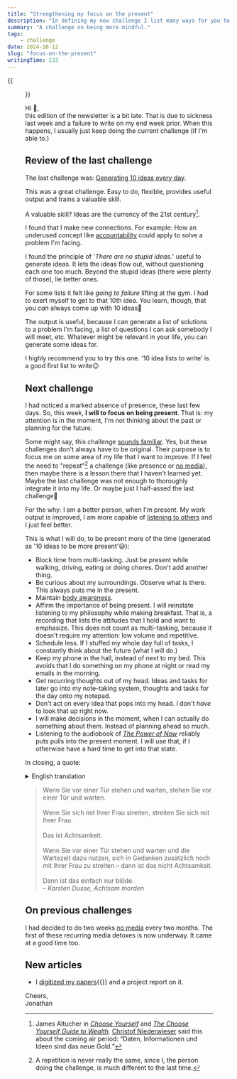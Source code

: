 ```yaml
---
title: "Strengthening my focus on the present"
description: "In defining my new challenge I list many ways for you to be more mindful and present in this moment."
summary: "A challenge on being more mindful."
tags:
    - challenge
date: 2024-10-12
slug: "focus-on-the-present"
writingTime: 133
---
```


{{<figure src="selfie.jpg" clearClass="true" class="w-9/12 sm:max-w-40 sm:w-auto sm:float-right sm:pl-3 my-0" alt="Me in the autumn forest">}}

Hi :slightly_smiling_face:,<br>
this edition of the newsletter is a bit late.
That is due to sickness last week and a failure to write on my end week
prior.
When this happens, I usually just keep doing the current challenge (if I'm
able to.)

## Review of the last challenge

The last challenge was: [Generating 10 ideas every day](newsletter/7#next-challenge).

This was a great challenge.
Easy to do, flexible, provides useful output and trains a valuable skill.

A valuable skill?
Ideas are the currency of the 21st century[^currency].

I found that I make new connections.
For example: How an underused concept like [accountability](https://www.marcnitzsche.de/wikipedia-pacts/)
could apply to solve a problem I'm facing.

I found the principle of '_There are no stupid ideas._' useful to generate
ideas.
It lets the ideas flow out, without questioning each one too much.
Beyond the stupid ideas (there were plenty of those), lie better ones.

For some lists it felt like _going to failure_ lifting at the gym.
I had to exert myself to get to that 10th idea.
You learn, though, that you _can_ always come up with 10
ideas:slightly_smiling_face:

The output is useful, because I can generate a list of solutions to a
problem I'm facing, a list of questions I can ask somebody I will meet, etc.
Whatever might be relevant in your life, you can generate some ideas for.

I highly recommend you to try this one.
'10 idea lists to write' is a good first list to write:wink:

## Next challenge

I had noticed a marked absence of presence, these last few days.
So, this week, **I will to focus on being present**.
That is: my attention is in the moment, I'm not thinking about the past or
planning for the future.

Some might say, this challenge [sounds familiar](newsletter/2).
Yes, but these challenges don't always have to be original.
Their purpose is to focus me on some area of my life that I want to improve.
If I feel the need to "repeat"[^repeat] a challenge (like presence or [no media](newsletter/4)), then maybe there
is a lesson there that I haven't learned yet.
Maybe the last challenge was not enough to thoroughly integrate it into my
life.
Or maybe just I half-assed the last challenge:slightly_smiling_face:

For the why: I am a better person, when I'm present.
My work output is improved, I am more capable of [listening to others](essay/no-interrupting)
and I just feel better.

This is what I will do, to be present more of the time (generated as '10
ideas to be more present':smiley:):

- Block time from multi-tasking.
Just be present while walking, driving, eating or doing chores. Don't add
another thing.
- Be curious about my surroundings. Observe what is there. This always puts
me in the present.
- Maintain [body awareness](newsletter/2#next-challenge).
- Affirm the importance of being present. I will reinstate listening to my
philosophy while making breakfast.
That is, a recording that lists the attitudes that I hold and want to
emphasize.
This does not count as multi-tasking, because it doesn't require my
attention: low volume and repetitive.
- Schedule less. If I stuffed my whole day full of tasks, I constantly
think about the future (what I will do.)
- Keep my phone in the hall, instead of next to my bed.
This avoids that I do something on my phone at night or read my emails in
the morning.
- Get recurring thoughts out of my head.
Ideas and tasks for later go into my note-taking system,
thoughts and tasks for the day onto my notepad.
- Don't act on every idea that pops into my head.
I don't *have* to look that up right now.
- I will make decisions in the moment, when I can actually do something
about them. Instead of planning ahead so much.
- Listening to the audiobook of <cite>[The Power of Now](https://amzn.to/3yVW9yt)</cite>
reliably puts pulls into the present moment.
I will use that, if I otherwise have a hard time to get into that state.


In closing, a quote:

<details>
<summary>English translation</summary>
    <blockquote>
        If you stand in front of a door waiting, you are standing in
        front of a door waiting.
        <br><br>
        If you are bickering with your wife, you are bickering with your
        wife.
        <br><br>
        That is mindfulness.
        <br><br>
        If you using the time while you are waiting in front of the door to
        also bicker with your wife in your thoughts – that isn't mindfulness.
        <br><br>
        That's just plain stupid.
        <br>
        – <cite>Karsten Dusse, Achtsam morden</cite> (Murdering mindfully)
    </blockquote>
</details>

> Wenn Sie vor einer Tür stehen und warten, stehen Sie vor einer Tür und warten.
> <br><br>
> Wenn Sie sich mit Ihrer Frau streiten, streiten Sie sich mit Ihrer Frau.
> <br><br>
> Das ist Achtsamkeit.
> <br><br>
> Wenn Sie vor einer Tür stehen und warten und die Wartezeit dazu nutzen, sich in
Gedanken zusätzlich noch mit Ihrer Frau zu streiten – dann ist das nicht
Achtsamkeit.
> <br><br>
> Dann ist das einfach nur blöde.
> <br>
> – <cite>Karsten Dusse, Achtsam morden</cite>

[^repeat]: A repetition is never really the same, since I, the person doing
the challenge, is much different to the last time.

## On previous challenges

I had decided to do two weeks [no media](newsletter/4#next-challenge) every two months.
The first of these recurring media detoxes is now underway.
It came at a good time too.

## New articles

- I [digitized my papers](/de/project/papierkram-digitalisieren/){{<de>}} and a project report on it.

Cheers,<br>
Jonathan

[^currency]: James Altucher in [<cite>Choose Yourself</cite>](https://amzn.to/3YqQt8m) and
[<cite>The Choose Yourself Guide to Wealth</cite>](https://amzn.to/3UsAxkL).
[Christof Niederwieser](https://astrologie.de/) said this about the coming air period:
<q>Daten, Informationen und Ideen sind das neue Gold.</q>
